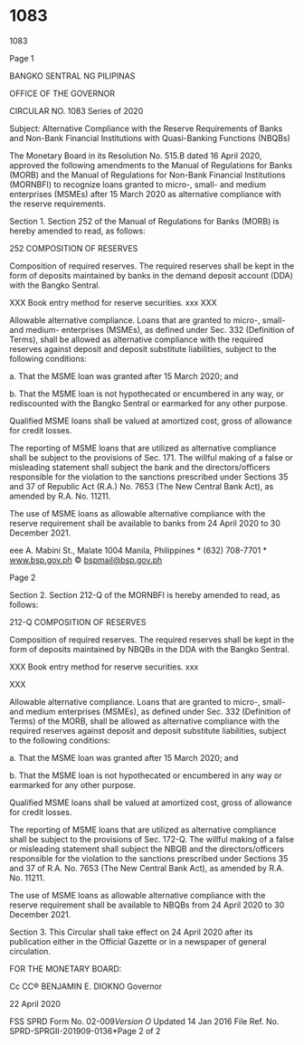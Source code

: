 # 1083

1083

Page 1

BANGKO SENTRAL NG PILIPINAS

OFFICE OF THE GOVERNOR

CIRCULAR NO. 1083 Series of 2020

Subject: Alternative Compliance with the Reserve Requirements of Banks and Non-Bank Financial Institutions with Quasi-Banking Functions (NBQBs)

The Monetary Board in its Resolution No. 515.B dated 16 April 2020, approved the following amendments to the Manual of Regulations for Banks (MORB) and the Manual of Regulations for Non-Bank Financial Institutions (MORNBFI) to recognize loans granted to micro-, small- and medium enterprises (MSMEs) after 15 March 2020 as alternative compliance with the reserve requirements.

Section 1. Section 252 of the Manual of Regulations for Banks (MORB) is hereby amended to read, as follows:

252 COMPOSITION OF RESERVES

Composition of required reserves. The required reserves shall be kept in the form of deposits maintained by banks in the demand deposit account (DDA) with the Bangko Sentral.

XXX Book entry method for reserve securities. xxx XXX

Allowable alternative compliance. Loans that are granted to micro-, small- and medium- enterprises (MSMEs), as defined under Sec. 332 (Definition of Terms), shall be allowed as alternative compliance with the required reserves against deposit and deposit substitute liabilities, subject to the following conditions:

a. That the MSME loan was granted after 15 March 2020; and

b. That the MSME loan is not hypothecated or encumbered in any way, or rediscounted with the Bangko Sentral or earmarked for any other purpose.

Qualified MSME loans shall be valued at amortized cost, gross of allowance for credit losses.

The reporting of MSME loans that are utilized as alternative compliance shall be subject to the provisions of Sec. 171. The willful making of a false or misleading statement shall subject the bank and the directors/officers responsible for the violation to the sanctions prescribed under Sections 35 and 37 of Republic Act (R.A.) No. 7653 (The New Central Bank Act), as amended by R.A. No. 11211.

The use of MSME loans as allowable alternative compliance with the reserve requirement shall be available to banks from 24 April 2020 to 30 December 2021.

eee A. Mabini St., Malate 1004 Manila, Philippines * (632) 708-7701 * www.bsp.gov.ph © bspmail@bsp.gov.ph

Page 2

Section 2. Section 212-Q of the MORNBFI is hereby amended to read, as follows:

212-Q COMPOSITION OF RESERVES

Composition of required reserves. The required reserves shall be kept in the form of deposits maintained by NBQBs in the DDA with the Bangko Sentral.

XXX Book entry method for reserve securities. xxx

XXX

Allowable alternative compliance. Loans that are granted to micro-, small- and medium enterprises (MSMEs), as defined under Sec. 332 (Definition of Terms) of the MORB, shall be allowed as alternative compliance with the required reserves against deposit and deposit substitute liabilities, subject to the following conditions:

a. That the MSME loan was granted after 15 March 2020; and

b. That the MSME loan is not hypothecated or encumbered in any way or earmarked for any other purpose.

Qualified MSME loans shall be valued at amortized cost, gross of allowance for credit losses.

The reporting of MSME loans that are utilized as alternative compliance shall be subject to the provisions of Sec. 172-Q. The willful making of a false or misleading statement shall subject the NBQB and the directors/officers responsible for the violation to the sanctions prescribed under Sections 35 and 37 of R.A. No. 7653 (The New Central Bank Act), as amended by R.A. No. 11211.

The use of MSME loans as allowable alternative compliance with the reserve requirement shall be available to NBQBs from 24 April 2020 to 30 December 2021.

Section 3. This Circular shall take effect on 24 April 2020 after its publication either in the Official Gazette or in a newspaper of general circulation.

FOR THE MONETARY BOARD:

Cc CC® BENJAMIN E. DIOKNO Governor

22 April 2020

FSS SPRD Form No. 02-009*Version O* Updated 14 Jan 2016 File Ref. No. SPRD-SPRGII-201909-0136*Page 2 of 2